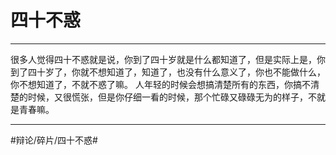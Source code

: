 # 四十不惑
- - - -
很多人觉得四十不惑就是说，你到了四十岁就是什么都知道了，但是实际上是，你到了四十岁了，你就不想知道了，知道了，也没有什么意义了，你也不能做什么，你不想知道了，不就不惑了嘛。
人年轻的时候会想搞清楚所有的东西，你搞不清楚的时候，又很慌张，但是你仔细一看的时候，那个忙碌又碌碌无为的样子，不就是青春嘛。
- - - -
#辩论/碎片/四十不惑#